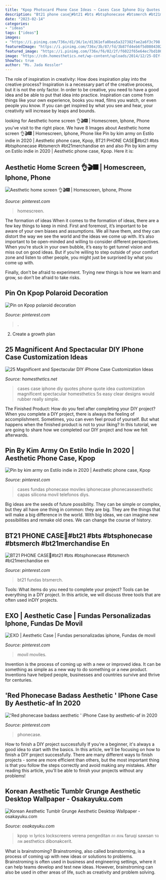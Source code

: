 ```yaml
---
title: "Kpop Photocard Phone Case Ideas ~ Cases Case Iphone Diy Quotes Phone Quote Idea Customization Magnificent Spectacular Homesthetics 5s Easy Clear Designs Would Rubber Really Simple"
description: "Bt21 phone case💜#bt21 #bts #btsphonecase #btsmerch #bt21merchandise en"
date: "2023-02-14"
categories:
- "ideas"
tags: ["ideas"]
images:
- "https://i.pinimg.com/736x/d1/36/1e/d1361efa0bea5a327382fae2a6f3c798.jpg"
featuredImage: "https://i.pinimg.com/736x/3b/87/fd/3b87fd4eb6f5d08043022f60ac3e8527.jpg"
featured_image: "https://i.pinimg.com/736x/f6/02/2f/f6022f65e64ec7bd100dc1198fdfabe4.jpg"
image: "https://cdn.homesthetics.net/wp-content/uploads/2014/12/25-DIY-Ways-To-Dress-Up-Your-iPhone-Case-homesthetics-9.jpg"
ShowToc: true
author: "Ms. Jada Kessler"
---
```



The role of inspiration in creativity: How does inspiration play into the creative process?
Inspiration is a necessary part of the creative process, but it is not the only factor. In order to be creative, you need to have a good idea and be able to put that idea into practice. Inspiration can come from things like your own experience, books you read, films you watch, or even people you know. If you can get inspired by what you see and hear, your creativity will increase by leaps and bounds.

	

		
looking for Aesthetic home screen ️👌🎬🎆 | Homescreen, Iphone, Phone you've visit to the right place. We have 8 Images about Aesthetic home screen ️👌🎬🎆 | Homescreen, Iphone, Phone like Pin by kim army on Estilo indie in 2020 | Aesthetic phone case, Kpop, BT21 PHONE CASE💜#bt21 #bts #btsphonecase #btsmerch #bt21merchandise en and also Pin by kim army on Estilo indie in 2020 | Aesthetic phone case, Kpop. Here it is:
		
    
## Aesthetic Home Screen ️👌🎬🎆 | Homescreen, Iphone, Phone

<img loading=lazy src="https://i.pinimg.com/736x/d1/36/1e/d1361efa0bea5a327382fae2a6f3c798.jpg" onerror="this.onerror=null;this.src='https://tse2.mm.bing.net/th?id=OIP.EqsGgSwZ2VtLGgTnI0FX4wHaNL&amp;pid=15.1';" alt="Aesthetic home screen ️👌🎬🎆 | Homescreen, Iphone, Phone">

_Source: pinterest.com_

>homescreen. 

	

The formation of ideas
When it comes to the formation of ideas, there are a few key things to keep in mind. First and foremost, it’s important to be aware of your own biases and assumptions. We all have them, and they can distort the way we see the world and the ideas we come up with.
It’s also important to be open-minded and willing to consider different perspectives. When you’re stuck in your own bubble, it’s easy to get tunnel vision and miss out on good ideas. But if you’re willing to step outside of your comfort zone and listen to other people, you might just be surprised by what you come up with.

Finally, don’t be afraid to experiment. Trying new things is how we learn and grow, so don’t be afraid to take risks.

    
## Pin On Kpop Polaroid Decoration

<img loading=lazy src="https://i.pinimg.com/736x/f6/02/2f/f6022f65e64ec7bd100dc1198fdfabe4.jpg" onerror="this.onerror=null;this.src='https://tse3.mm.bing.net/th?id=OIP.pciDKbBLW1RogLg_nzVwJgHaFj&amp;pid=15.1';" alt="Pin on Kpop polaroid decoration">

_Source: pinterest.com_

>. 

	

2. Create a growth plan 

    
## 25 Magnificent And Spectacular DIY IPhone Case Customization Ideas

<img loading=lazy src="https://cdn.homesthetics.net/wp-content/uploads/2014/12/25-DIY-Ways-To-Dress-Up-Your-iPhone-Case-homesthetics-9.jpg" onerror="this.onerror=null;this.src='https://tse1.mm.bing.net/th?id=OIP.tg6smNq3FrR0VU9yRyJ3OgHaFx&amp;pid=15.1';" alt="25 Magnificent and Spectacular DIY iPhone Case Customization Ideas">

_Source: homesthetics.net_

>cases case iphone diy quotes phone quote idea customization magnificent spectacular homesthetics 5s easy clear designs would rubber really simple. 

	

The Finished Product: How do you feel after completing your DIY project?
When you complete a DIY project, there is always the feeling of accomplishment. Sometimes, you can even feel proud of yourself. But what happens when the finished product is not to your liking? In this tutorial, we are going to share how we completed our DIY project and how we felt afterwards.

    
## Pin By Kim Army On Estilo Indie In 2020 | Aesthetic Phone Case, Kpop

<img loading=lazy src="https://i.pinimg.com/originals/6f/94/0f/6f940fa1c1adf05680b27b60a78066d2.jpg" onerror="this.onerror=null;this.src='https://tse1.mm.bing.net/th?id=OIP.2uRM6CgooPmEjEx0E0lPHQHaJC&amp;pid=15.1';" alt="Pin by kim army on Estilo indie in 2020 | Aesthetic phone case, Kpop">

_Source: pinterest.com_

>cases fundas phonecase moviles iphonecase phonecaseaesthetic capas silicona movil telefonos diys. 

	

Big ideas are the seeds of future possibility. They can be simple or complex, but they all have one thing in common: they are big. They are the things that will make a big difference in the world. With big ideas, we can imagine new possibilities and remake old ones. We can change the course of history.

    
## BT21 PHONE CASE💜#bt21 #bts #btsphonecase #btsmerch #bt21merchandise En

<img loading=lazy src="https://i.pinimg.com/736x/3b/87/fd/3b87fd4eb6f5d08043022f60ac3e8527.jpg" onerror="this.onerror=null;this.src='https://tse2.mm.bing.net/th?id=OIP.uGbtKPz_n-tJZokeO_1f0AHaHa&amp;pid=15.1';" alt="BT21 PHONE CASE💜#bt21 #bts #btsphonecase #btsmerch #bt21merchandise en">

_Source: pinterest.com_

>bt21 fundas btsmerch. 

	

Tools: What items do you need to complete your project?
Tools can be everything in a DIY project. In this article, we will discuss three tools that are often used inDIY projects.

    
## EXO | Aesthetic Case | Fundas Personalizadas Iphone, Fundas De Movil

<img loading=lazy src="https://i.pinimg.com/736x/cc/b6/43/ccb643ac54b09801e8dd8773422c4edf.jpg" onerror="this.onerror=null;this.src='https://tse4.mm.bing.net/th?id=OIP.ojuzafdWFdfMxAeA3BTY3wHaKv&amp;pid=15.1';" alt="EXO | Aesthetic Case | Fundas personalizadas iphone, Fundas de movil">

_Source: pinterest.com_

>movil moviles. 

	

Invention is the process of coming up with a new or improved idea. It can be something as simple as a new way to do something or a new product. Inventions have helped people, businesses and countries survive and thrive for centuries.

    
## &#039;Red Phonecase Badass Aesthetic &#039; IPhone Case By Aesthetic-af In 2020

<img loading=lazy src="https://i.pinimg.com/736x/db/a7/d4/dba7d48ba00dc99cf5c1724cfa631323.jpg" onerror="this.onerror=null;this.src='https://tse2.mm.bing.net/th?id=OIP.WcmF4ZSqHa5ETgDbiJlGQAHaHa&amp;pid=15.1';" alt="&#039;Red phonecase badass aesthetic &#039; iPhone Case by aesthetic-af in 2020">

_Source: pinterest.com_

>phonecase. 

	

How to finish a DIY project successfully
If you're a beginner, it's always a good idea to start with the basics. In this article, we'll be focusing on how to finish a DIY project successfully. There are many different ways to finish projects - some are more efficient than others, but the most important thing is that you follow the steps correctly and avoid making any mistakes. After reading this article, you'll be able to finish your projects without any problems!

    
## Korean Aesthetic Tumblr Grunge Aesthetic Desktop Wallpaper - Osakayuku.com

<img loading=lazy src="https://i.pinimg.com/originals/c7/ab/51/c7ab511e2f62fb0133cb928f2dd4f2d9.jpg" onerror="this.onerror=null;this.src='https://tse1.mm.bing.net/th?id=OIP.5HvBzaFPlrwBX7nu2SJPCwHaNL&amp;pid=15.1';" alt="Korean Aesthetic Tumblr Grunge Aesthetic Desktop Wallpaper - osakayuku.com">

_Source: osakayuku.com_

>kpop าย lyrics lockscreens verena pengeditan กา สอน faruqi sawsan รถ กพ aesthetics dibonakcerit. 

	

What is brainstroming?
Brainstroming, also called brainstorming, is a process of coming up with new ideas or solutions to problems. Brainstroming is often used in business and engineering settings, where it can help teams develop and test new ideas. However, brainstroming can also be used in other areas of life, such as creativity and problem solving.

